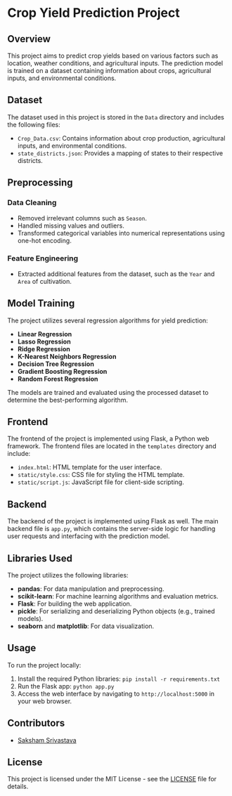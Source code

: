 # Crop Yield Prediction Project

## Overview 

This project aims to predict crop yields based on various factors such as location, weather conditions, and agricultural inputs. The prediction model is trained on a dataset containing information about crops, agricultural inputs, and environmental conditions.

## Dataset

The dataset used in this project is stored in the `Data` directory and includes the following files:

- `Crop_Data.csv`: Contains information about crop production, agricultural inputs, and environmental conditions.
- `state_districts.json`: Provides a mapping of states to their respective districts.

## Preprocessing

### Data Cleaning

- Removed irrelevant columns such as `Season`.
- Handled missing values and outliers.
- Transformed categorical variables into numerical representations using one-hot encoding.

### Feature Engineering

- Extracted additional features from the dataset, such as the `Year` and `Area` of cultivation.

## Model Training

The project utilizes several regression algorithms for yield prediction:

- **Linear Regression**
- **Lasso Regression**
- **Ridge Regression**
- **K-Nearest Neighbors Regression**
- **Decision Tree Regression**
- **Gradient Boosting Regression**
- **Random Forest Regression**

The models are trained and evaluated using the processed dataset to determine the best-performing algorithm.

## Frontend

The frontend of the project is implemented using Flask, a Python web framework. The frontend files are located in the `templates` directory and include:

- `index.html`: HTML template for the user interface.
- `static/style.css`: CSS file for styling the HTML template.
- `static/script.js`: JavaScript file for client-side scripting.

## Backend

The backend of the project is implemented using Flask as well. The main backend file is `app.py`, which contains the server-side logic for handling user requests and interfacing with the prediction model.

## Libraries Used

The project utilizes the following libraries:

- **pandas**: For data manipulation and preprocessing.
- **scikit-learn**: For machine learning algorithms and evaluation metrics.
- **Flask**: For building the web application.
- **pickle**: For serializing and deserializing Python objects (e.g., trained models).
- **seaborn** and **matplotlib**: For data visualization.

## Usage

To run the project locally:

1. Install the required Python libraries: `pip install -r requirements.txt`
2. Run the Flask app: `python app.py`
3. Access the web interface by navigating to `http://localhost:5000` in your web browser.

## Contributors

- [Saksham Srivastava](https://github.com/SakGitLearn13)

## License

This project is licensed under the MIT License - see the [LICENSE](LICENSE) file for details.

